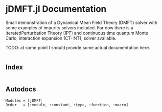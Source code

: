 # jDMFT.jl Documentation

Small demonstration of a Dynamical Mean Field Theory (DMFT) solver with some examples of impurity solvers included.
For now there is a IteratedPerturbation Theory (IPT) and continuous time quantum Monte Carlo, interaction expansion (CT-INT), solver available.


TODO: at some point I should provide some actual documentation here.


```@contents
```

## Index

```@index
```

## Autodocs

```@autodocs
Modules = [jDMFT]
Order   = [:module, :constant, :type, :function, :macro]
```
